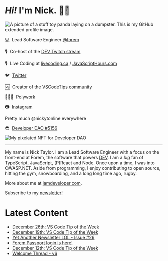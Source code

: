 # <em>Hi!</em> I'm Nick. 👋🏻

![A picture of a stuff toy panda laying on a dumpster. This is my GitHub extended profile image.](https://res.cloudinary.com/nickytonline/image/upload/w_1280,h_669,c_fill,q_auto,f_auto/w_860,c_fit,co_rgb:ffffff,g_south_west,x_30,y_280,l_text:roboto_64_bold:Not%20a%20real%20panda/w_860,c_fit,co_rgb:ffffff/social)


💻&nbsp;&nbsp;Lead Software Engineer [@forem](https://github.com/forem)

🎙&nbsp;&nbsp;Co-host of the [DEV Twitch stream](https://twitch.tv/thepracticaldev)

🎙️&nbsp;&nbsp;Live Coding at [livecoding.ca](https://livecoding.ca) / [JavaScriptHours.com](https://javascripthours.com)

🐦&nbsp;&nbsp;[Twitter](https://twitter.com/nickytonline)

🆚&nbsp;&nbsp;Creator of the [VSCodeTips community](https://community.vscodetips.com)

🤹🏻‍♂️&nbsp;&nbsp;[Polywork](https://timeline.iamdeveloper.com)

📷&nbsp;&nbsp;[Instagram](https://instagram.com/nickytonline)

Pretty much @nickytonline everywhere

😎&nbsp;&nbsp;[Developer DAO #5156](https://opensea.io/assets/0x25ed58c027921e14d86380ea2646e3a1b5c55a8b/5156)

![My pixelated NFT for Developer DAO](https://user-images.githubusercontent.com/833231/139519006-dc013290-1263-42dc-bf9f-beddfb8da592.png)

<hr />

My name is Nick Taylor. I am a Lead Software Engineer with a focus on the front-end at Forem, the software that powers <a href="https://dev.to">DEV</a>. I am a <em>big</em> fan of TypeScript, JavaScript, (P)React and Node. Once upon a time, I was into C#/ASP.NET. Aside from programming, I enjoy contributing to open source, hitting the gym, snowboarding, and a long long time ago, rugby.

More about me at [iamdeveloper.com](https://iamdeveloper.com).

Subscribe to my [newsletter](https://www.iamdeveloper.com/posts/i-started-a-newsletter-3g8d)!

# Latest Content
<!-- BLOG-POST-LIST:START -->
- [December 26th: VS Code Tip of the Week](https://community.vscodetips.com/nickytonline/december-26th-vs-code-tip-of-the-week-jkj)
- [December 19th: VS Code Tip of the Week](https://community.vscodetips.com/nickytonline/december-19th-vs-code-tip-of-the-week-1o94)
- [Yet Another Newsletter LOL - Issue #26](https://www.getrevue.co/profile/nickytonline/issues/yet-another-newsletter-lol-issue-26-928165)
- [Forem Passport login is here!](https://community.vscodetips.com/nickytonline/forem-passport-login-is-here-5a00)
- [December 12th: VS Code Tip of the Week](https://community.vscodetips.com/nickytonline/december-12th-vs-code-tip-of-the-week-55eo)
- [Welcome Thread - v6](https://community.vscodetips.com/nickytonline/welcome-thread-v6-4244)
<!-- BLOG-POST-LIST:END -->
